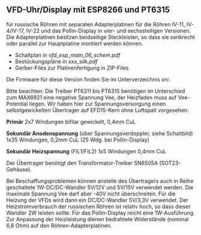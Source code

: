 ## VFD-Uhr/Display mit ESP8266 und PT6315

für russische Röhren mit separaten Adapterplatinen für die Röhren IV-11, IV-4/IV-17, IV-22 und das Pollin-Display
in vier- und sechsstelligen Versionen. Die Adapterplatinen besitzen beidseitige Steckleisten, so dass sie senkrecht oder parallel zur Hauptplatine 
montiert werden können.

* Schaltplan in *vfd_esp_main_06_schem.pdf*
* Bestückungspläne in *xxx_silk.pdf*
* Gerber-Files zur Platinenfertigung in ZIP-Files

Die Firmware für diese Version finden Sie im Unterverzeichnis *src*.

Bitte beachten: Die Treiber PT6311 bis PT6315 benötigen im Unterschied zum MAX6921 eine negative Spannung Vee, der Heizfaden muss auf Vee-Potential liegen. Wir haben hier zur Spannungsversorgung einen selbstgewickelten Übertrager auf EFD15-Kern ohne Luftspalt vorgesehen:

**Primär** 2x7 Windungen bifilar gewickelt, 0,4mm CuL

**Sekundär Anodenspannung** (über Spannungsverdoppler, siehe Schaltbild) 1x35 Windungen, 0,2mm CuL (25 Wdg. bei Pollin-Display)

**Sekundär Heizspannung** (FIL1/FIL2) 1x5 Windungen 0,4mm CuL

Der Übertrager benötigt den Transformator-Treiber SN6505A (SOT23-Gehäuse). 

Bei Beschaffungsproblemen können anstelle des Übertragers auch in Reihe geschaltete 1W-DC/DC-Wandler 5V/12V und 5V/15V verwendet werden. Die maximale Spannung Vee darf aber -40V nicht überschreiten. Für die Heizung der VFDs wird dann ein DC/DC-Wandler 5V/3,3V verwendet. Der Heizstromverbrauch der russischen Röhren ist relativ hoch, so dass dieser Wandler 2W leisten sollte. Für das Pollin-Display reicht eine 1W-Ausführung. Zur Anpassung der Heizleistung dienen bedrahtete Widerstände (nominal 6,8 Ohm) auf den Röhren-Adapterplatinen.

